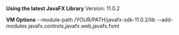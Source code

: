 **Using the latest JavaFX Library** 
Version: 11.0.2

**VM Options**
--module-path /YOUR/PATH/javafx-sdk-11.0.2/lib --add-modules javafx.controls,javafx.web,javafx.fxml
